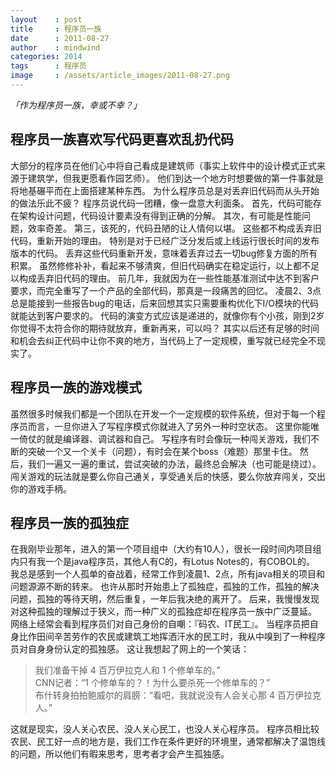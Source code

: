 ```yaml
---
layout    : post
title     : 程序员一族
date      : 2011-08-27
author    : mindwind
categories: 2014
tags      : 程序员
image     : /assets/article_images/2011-08-27.png
---
```



_「作为程序员一族，幸或不幸？」_


## 程序员一族喜欢写代码更喜欢乱扔代码
大部分的程序员在他们心中将自己看成是建筑师（事实上软件中的设计模式正式来源于建筑学，但我更愿看作园艺师）。
他们到达一个地方时想要做的第一件事就是将地基碾平而在上面搭建某种东西。
为什么程序员总是对丢弃旧代码而从头开始的做法乐此不疲？
程序员说代码一团糟，像一盘意大利面条。
首先，代码可能存在架构设计问题，代码设计要素没有得到正确的分解。
其次，有可能是性能问题，效率奇差。
第三，该死的，代码丑陋的让人情何以堪。
这些都不构成丢弃旧代码，重新开始的理由。
特别是对于已经广泛分发后或上线运行很长时间的发布版本的代码。
丢弃这些代码重新开发，意味着丢弃过去一切bug修复方面的所有积累。
虽然修修补补，看起来不够清爽，但旧代码确实在稳定运行，以上都不足以构成丢弃旧代码的理由。
前几年，我就因为在一些性能基准测试中达不到客户要求，而完全重写了一个产品的全部代码，那真是一段痛苦的回忆。
凌晨2、3点总是能接到一些报告bug的电话，后来回想其实只需要重构优化下I/O模块的代码就能达到客户要求的。
代码的演变方式应该是递进的，就像你有个小孩，刚到2岁你觉得不太符合你的期待就放弃，重新再来，可以吗？
其实以后还有足够的时间和机会去纠正代码中让你不爽的地方，当代码上了一定规模，重写就已经完全不现实了。


## 程序员一族的游戏模式
虽然很多时候我们都是一个团队在开发一个一定规模的软件系统，但对于每一个程序员而言，一旦你进入了写程序模式你就进入了另外一种时空状态。
这里你能唯一倚仗的就是编译器、调试器和自己。
写程序有时会像玩一种闯关游戏，我们不断的突破一个又一个关卡（问题），有时会在某个boss（难题）那里卡住。
然后，我们一遍又一遍的重试，尝试突破的办法，最终总会解决（也可能是绕过）。
闯关游戏的玩法就是要么你自己通关，享受通关后的快感，要么你放弃闯关，交出你的游戏手柄。


## 程序员一族的孤独症
在我刚毕业那年，进入的第一个项目组中（大约有10人），很长一段时间内项目组内只有我一个是java程序员，其他人有C的，有Lotus Notes的，有COBOL的。
我总是感到一个人孤单的奋战着，经常工作到凌晨1、2点，所有java相关的项目和问题源源不断的转来。
也许从那时开始患上了孤独症，孤独的工作，孤独的解决问题，孤独的等待天明，然后重复，一年后我决绝的离开了。
后来，我慢慢发现对这种孤独的理解过于狭义，而一种广义的孤独症却在程序员一族中广泛蔓延。
网络上经常会看到程序员们对自己身份的自嘲：『码农、IT民工』。
当程序员把自身比作田间辛苦劳作的农民或建筑工地挥洒汗水的民工时，我从中嗅到了一种程序员对自身身份认定的孤独感。
这让我想起了网上的一个笑话：

  > 我们准备干掉 4 百万伊拉克人和 1 个修单车的。”  
  > CNN记者：“1 个修单车的？！为什么要杀死一个修单车的？”  
  > 布什转身拍拍鲍威尔的肩膀：“看吧，我就说没有人会关心那 4 百万伊拉克人。”

这就是现实，没人关心农民、没人关心民工，也没人关心程序员。
程序员相比较农民、民工好一点的地方是，我们工作在条件更好的环境里，通常都解决了温饱线的问题，所以他们有暇来思考，思考者才会产生孤独感。
